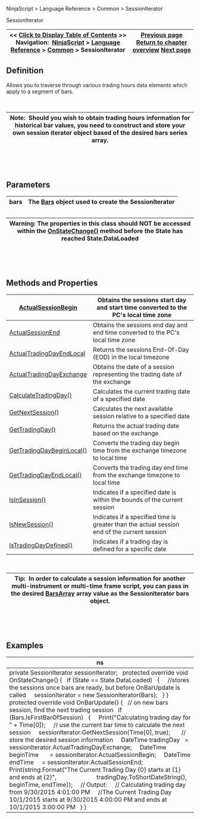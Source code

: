 ﻿


NinjaScript \> Language Reference \> Common \> SessionIterator






















SessionIterator







| \<\< [Click to Display Table of Contents](sessioniterator.md) \>\> **Navigation:**     [NinjaScript](ninjascript-1.md) \> [Language Reference](language_reference_wip-1.md) \> [Common](common-1.md) \> SessionIterator | [Previous page](state-1.md) [Return to chapter overview](common-1.md) [Next page](actualsessionbegin-1.md) |
| --- | --- |











## Definition


Allows you to traverse through various trading hours data elements which apply to a segment of bars.  


 




| Note:  Should you wish to obtain trading hours information for historical bar values, you need to construct and store your own session iterator object based of the desired bars series array. |
| --- |



 


 


## Parameters




| bars | The [Bars](bars-1.md) object used to create the SessionIterator |
| --- | --- |



## 




| Warning: The properties in this class should NOT be accessed within the [OnStateChange()](onstatechange-1.md) method before the State has reached State.DataLoaded |
| --- |



 


 


## Methods and Properties




| [ActualSessionBegin](actualsessionbegin-1.md) | Obtains the sessions start day and start time converted to the PC's local time zone |
| --- | --- |
| [ActualSessionEnd](actualsessionend-1.md) | Obtains the sessions end day and end time converted to the PC's local time zone |
| [ActualTradingDayEndLocal](actualtradingdayendlocal-1.md) | Returns the sessions End\-Of\-Day (EOD) in the local timezone |
| [ActualTradingDayExchange](actualtradingdayexchange-1.md) | Obtains the date of a session representing the trading date of the exchange |
| [CalculateTradingDay()](calculatetradingday-1.md) | Calculates the current trading date of a specified date |
| [GetNextSession()](getnextsession-1.md) | Calculates the next available session relative to a specified date |
| [GetTradingDay()](gettradingday-1.md) | Returns the actual trading date based on the exchange |
| [GetTradingDayBeginLocal()](gettradingdaybeginlocal-1.md) | Converts the trading day begin time from the exchange timezone to local time |
| [GetTradingDayEndLocal()](gettradingdayendlocal-1.md) | Converts the trading day end time from the exchange timezone to local time |
| [IsInSession()](isinsession-1.md) | Indicates if a specified date is within the bounds of the current session |
| [IsNewSession()](isnewsession-1.md) | Indicates if a specified time is greater than the actual session end of the current session |
| [IsTradingDayDefined()](istradingdaydefined-1.md) | Indicates if a trading day is defined for a specific date |



 




| Tip:  In order to calculate a session information for another multi\-instrument or multi\-time frame script, you can pass in the desired [BarsArray](barsarray-1.md) array value as the SessionIterator bars object. |
| --- |



 


 


## Examples




| ns |
| --- |
| private SessionIterator sessionIterator;   protected override void OnStateChange() {    if (State \=\= State.DataLoaded)    {      //stores the sessions once bars are ready, but before OnBarUpdate is called      sessionIterator \= new SessionIterator(Bars);    } }   protected override void OnBarUpdate() {    // on new bars session, find the next trading session    if (Bars.IsFirstBarOfSession)    {      Print("Calculating trading day for " \+ Time\[0]);      // use the current bar time to calculate the next session      sessionIterator.GetNextSession(Time\[0], true);        // store the desired session information      DateTime tradingDay   \= sessionIterator.ActualTradingDayExchange;      DateTime beginTime       \= sessionIterator.ActualSessionBegin;      DateTime endTime     \= sessionIterator.ActualSessionEnd;        Print(string.Format("The Current Trading Day {0} starts at {1} and ends at {2}",                          tradingDay.ToShortDateString(), beginTime, endTime));      // Output:      // Calculating trading day from 9/30/2015 4:01:00 PM      //The Current Trading Day 10/1/2015 starts at 9/30/2015 4:00:00 PM and ends at 10/1/2015 3:00:00 PM    } } |









